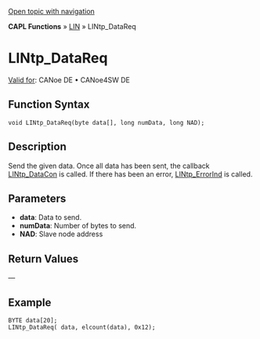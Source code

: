 [Open topic with navigation](../../../../../CANoeDEFamily.htm#Topics/CAPLFunctions/LIN/Functions/CAPLfunctionLINtpDataReq.md)

**CAPL Functions** » [LIN](../CAPLfunctionsLINOverview.md) » LINtp_DataReq

# LINtp_DataReq

[Valid for](../../../Shared/FeatureAvailability.md):  CANoe DE • CANoe4SW DE

## Function Syntax

```plaintext
void LINtp_DataReq(byte data[], long numData, long NAD);
```

## Description

Send the given data. Once all data has been sent, the callback [LINtp_DataCon](CAPLfunctionLINtpDataCon.md) is called. If there has been an error, [LINtp_ErrorInd](CAPLfunctionLINtpErrorInd.md) is called.

## Parameters

- **data**: Data to send.
- **numData**: Number of bytes to send.
- **NAD**: Slave node address

## Return Values

—

## Example

```plaintext
BYTE data[20];
LINtp_DataReq( data, elcount(data), 0x12);
```
